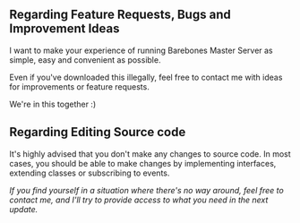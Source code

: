 ## Regarding Feature Requests, Bugs and Improvement Ideas

I want to make your experience of running Barebones Master Server as simple, easy and convenient as possible.

Even if you've downloaded this illegally, feel free to contact me with ideas for improvements or feature requests.

We're in this together :)

## Regarding Editing Source code

It's highly advised that you don't make any changes to source code. In most cases, you should be able to make changes by implementing interfaces, extending classes or subscribing to events. 

_If you find yourself in a situation where there's no way around, feel free to contact me, and I'll try to provide access to what you need in the next update._